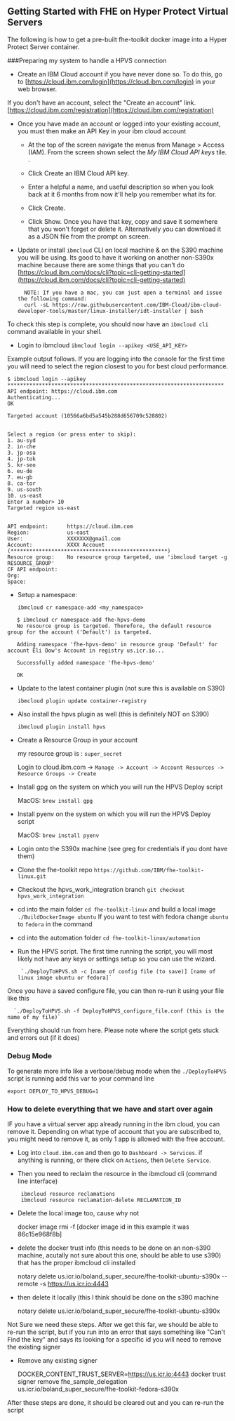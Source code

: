 ## Getting Started with FHE on Hyper Protect Virtual Servers

The following is how to get a pre-built fhe-toolkit docker image into a Hyper Protect Server container.

###Preparing my system to handle a HPVS connection

* Create an IBM Cloud account if you have never done so. To do this, go to [https://cloud.ibm.com/login](https://cloud.ibm.com/login) in your web browser. 

 If you don't have an account, select the "Create an account" link. [https://cloud.ibm.com/registration](https://cloud.ibm.com/registration)

* Once you have made an account or logged into your existing account,  you must then make an API Key in your ibm cloud account 

     * At the top of the screen navigate the menus from Manage  > Access (IAM). From the screen shown select the *My IBM Cloud API keys* tile. .  
     
	 * Click Create an IBM Cloud API key.  
     
	 * Enter a helpful a name, and useful description so when you look back at it 6 months from now it'll help you remember what its for.  
     
	 * Click Create.   
     
	 * Click Show.  Once you have that key, copy and save it somewhere that you won't forget or delete it.  Alternatively you can download it as a JSON file from the prompt on screen. 

* Update or install `ibmcloud` CLI on local machine & on the S390 machine you will be using.  Its good to have  it working on another non-S390x machine because there are some things that you can't do 
 		[https://cloud.ibm.com/docs/cli?topic=cli-getting-started](https://cloud.ibm.com/docs/cli?topic=cli-getting-started)
 		
 		NOTE: If you have a mac, you can just open a terminal and issue the following command: 
        curl -sL https://raw.githubusercontent.com/IBM-Cloud/ibm-cloud-developer-tools/master/linux-installer/idt-installer | bash

To check this step is complete, you should now have an `ibmcloud cli` command available in your shell.


* Login to ibmcloud `ibmcloud login --apikey <USE_API_KEY>`


Example output follows. If you are logging into the console for the first time you will need to select the region closest to you for best cloud performance. 

```
$ ibmcloud login --apikey *********************************************************************
API endpoint: https://cloud.ibm.com
Authenticating...
OK

Targeted account (10566a6bd5a545b288d656709c528802)


Select a region (or press enter to skip):
1. au-syd
2. in-che
3. jp-osa
4. jp-tok
5. kr-seo
6. eu-de
7. eu-gb
8. ca-tor
9. us-south
10. us-east
Enter a number> 10
Targeted region us-east

                      
API endpoint:      https://cloud.ibm.com   
Region:            us-east   
User:              XXXXXXX@gmail.com   
Account:           XXXX Account (**************************************************)
Resource group:    No resource group targeted, use 'ibmcloud target -g RESOURCE_GROUP'   
CF API endpoint:      
Org:                  
Space:                
```
	
* Setup a namespace:
	
	`ibmcloud cr namespace-add <my_namespace>`
	
 ```
    $ ibmcloud cr namespace-add fhe-hpvs-demo
    No resource group is targeted. Therefore, the default resource group for the account ('Default') is targeted.

    Adding namespace 'fhe-hpvs-demo' in resource group 'Default' for account Eli Dow's Account in registry us.icr.io...

    Successfully added namespace 'fhe-hpvs-demo'

    OK
```

	
* Update to the latest container plugin (not sure this is available on S390)
	
	`ibmcloud plugin update container-registry`
	
* Also install the hpvs plugin as well (this is definitely NOT on S390)
	
	`ibmcloud plugin install hpvs`
	
* Create a Resource Group in your account 
    
    my resource group is : `super_secret`
    
    Login to cloud.ibm.com -> `Manage -> Account -> Account Resources -> Resource Groups -> Create`
   
* Install gpg on the system on which you will run the HPVS Deploy script 

     MacOS: `brew install gpg`

* Install pyenv on the system on which you will run the HPVS Deploy script 

     MacOS: `brew install pyenv`

 * Login onto the S390x machine (see greg for credentials if you dont have them)

 * Clone the fhe-toolkit repo `https://github.com/IBM/fhe-toolkit-linux.git`

 * Checkout the hpvs_work_integration branch `git checkout hpvs_work_integration`

 * cd into the main folder `cd fhe-toolkit-linux` and build a local image `./BuildDockerImage ubuntu` If you want to test with fedora change `ubuntu` to `fedora` in the command

 * cd into the automation folder `cd fhe-toolkit-linux/automation`

 * Run the HPVS script.  The first time running the script, you will most likely not have any keys or settings setup so you can use the wizard.


 	    `./DeployToHPVS.sh -c [name of config file (to save)] [name of linux image ubuntu or fedora]`
 	    
 Once you have a saved configure file, you can then re-run it using your file like this
 
      `./DeployToHPVS.sh -f DeployToHPVS_configure_file.conf (this is the name of my file)` 
      
Everything should run from here.  Please note where the script gets stuck and errors out (if it does)


### Debug Mode

To generate more info like a verbose/debug mode when the `./DeployToHPVS` script is running add this var to your command line

    export DEPLOY_TO_HPVS_DEBUG=1
       
 
### How to delete everything that we have and start over again
 
 IF you have a virtual server app already running in the ibm cloud, you can remove it.  Depending on what type of account that you are subscribed to, you might need to remove it, as only 1 app is allowed with the free account.
 
 - Log into `cloud.ibm.com` and then go to `Dashboard -> Services`.  if anything is running, or there click on `Actions`, then `Delete Service`.

 - Then you need to reclaim the resource in the ibmcloud cli (command line interface)
      
        ibmcloud resource reclamations
        ibmcloud resource reclamation-delete RECLAMATION_ID


 - Delete the local image too, cause why not

    docker image rmi -f [docker image id in this example it was 86c15e968f8b]
    
 - delete the docker trust info (this needs to be done on an non-s390 machine, acutally not sure about this one, should be able to use s390) that has the proper ibmcloud cli installed

      notary delete us.icr.io/boland_super_secure/fhe-toolkit-ubuntu-s390x --remote -s https://us.icr.io:4443
      
- then delete it locally (this I think should be done on the s390 machine

     notary delete us.icr.io/boland_super_secure/fhe-toolkit-ubuntu-s390x

Not Sure we need these steps.  After we get this far, we should be able to re-run the script, but if you run into an error that says something like "Can't Find the key" and says its looking for a specific id you will need to remove the existing signer

- Remove any existing signer

     DOCKER_CONTENT_TRUST_SERVER=https://us.icr.io:4443 docker trust signer remove fhe_sample_delegation  us.icr.io/boland_super_secure/fhe-toolkit-fedora-s390x

After these steps are done, it should be cleared out and you can re-run the script


 
 
